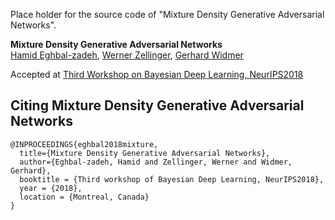 Place holder for the source code of "Mixture Density Generative Adversarial Networks".

**Mixture Density Generative Adversarial Networks**
<br>
[Hamid Eghbal-zadeh](https://www.jku.at/en/institute-of-computational-perception/about-us/people/hamid-eghbal-zadeh/), [Werner Zellinger](https://www.flll.jku.at/staff/wernerz), [Gerhard Widmer](https://www.jku.at/en/institute-of-computational-perception/about-us/people/gerhard-widmer/)

Accepted at [Third Workshop on Bayesian Deep Learning, NeurIPS2018](http://bayesiandeeplearning.org/)

## Citing Mixture Density Generative Adversarial Networks

```
@INPROCEEDINGS{eghbal2018mixture,
  title={Mixture Density Generative Adversarial Networks},
  author={Eghbal-zadeh, Hamid and Zellinger, Werner and Widmer, Gerhard},
  booktitle = {Third workshop of Bayesian Deep Learning, NeurIPS2018},
  year = {2018},
  location = {Montreal, Canada}
}
```
